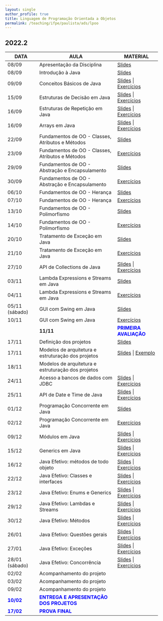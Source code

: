 ```yaml
---
layout: single
author_profile: true
title: Linguagem de Programação Orientada a Objetos
permalink: /teaching/ifpe/paulista/ads/lpoo
---
```


## 2022.2

|DATA|AULA|MATERIAL|
|---|---|---|
| 08/09 | Apresentação da Disciplina | <a href="https://docs.google.com/presentation/d/1jWnBGojLLQ9dMcATtshSuyK37bZkc4rJyLYL4D8w5AQ/edit?usp=sharing" target="_blank">Slides</a> | 
| 08/09 | Introdução à Java | <a href="https://docs.google.com/presentation/d/1zXVso1PDn8M3cKg13-d9mICXT3n57Dgqd2pBcz2bpqU/edit?usp=sharing" target="_blank">Slides</a> | 
| 09/09 |Conceitos Básicos de Java | <a href="https://docs.google.com/presentation/d/1NcdRbHSsoWCQ5LUQJ0SJnRKlKEEcnuhLg8rD8JbEmaI/edit?usp=sharing" target="_blank">Slides</a> \| <a href="https://docs.google.com/document/d/1IkkFfLhAazdjrNfX86ORI_TQb5RWW72X8cKq7UIep5M/edit?usp=sharing" target="_blank">Exercícios</a> |
| 15/09 | Estruturas de Decisão em Java | <a href="https://docs.google.com/presentation/d/1iVHBrWB489c3JOITIyVgI4qLD26p7FpA4Yjtick3imQ/edit?usp=sharing " target="_blank">Slides</a> \| <a href="https://docs.google.com/document/d/1fZryhcZC6Iwe3LjfeBb9Lz4qjytSD5KyYJWCNWdF2S8/edit?usp=sharing" target="_blank">Exercícios</a> |
| 16/09 | Estruturas de Repetição em Java | <a href="https://docs.google.com/presentation/d/12Bhc3gNQI4AgMTEb0ngd1BjtBUn8Yb6bNZp-BT9kBIg/edit?usp=sharing" target="_blank">Slides</a> \| <a href="https://docs.google.com/document/d/1Q1EKAJZegYQNO-N3wgWVKoD1qBTtOsYPZwh3FMBLQfE/edit?usp=sharing" target="_blank">Exercícios</a> |
| 16/09 | Arrays em Java | <a href="https://docs.google.com/presentation/d/1vr_p7l2H0vJcm_51kedgMwhnu9fIOxZmt9TVVTRkDrE/edit?usp=sharing" target="_blank">Slides</a> \| <a href="https://docs.google.com/document/d/148FyIe-RnA19jcfEfI3HMsMMHbb9pngM2j_iraFMckQ/edit?usp=sharing" target="_blank">Exercícios</a> |
| 22/09 | Fundamentos de OO - Classes, Atributos e Métodos | <a href="https://docs.google.com/presentation/d/1tUcjedpwYb8C3XzdBsA2XOWr8ygssUBzn_V8ZUdiuLU/edit?usp=sharing" target="_blank">Slides</a> | 
| 23/09 | Fundamentos de OO - Classes, Atributos e Métodos | <a href="https://docs.google.com/document/d/1862z2Van700-ol5Rc5IZFMNNRTtPD4ESWYXZ_BQdPLA/edit?usp=sharing" target="_blank">Exercícios</a> | 
| 29/09 | Fundamentos de OO - Abstração e Encapsulamento | <a href="https://docs.google.com/presentation/d/1Fakd1xCw4QX-c6AQ4Dkkhgf_8Ka4_ONq4ir9U9RgJX4/edit?usp=sharing" target="_blank">Slides</a> | 
| 30/09 | Fundamentos de OO - Abstração e Encapsulamento | <a href="https://docs.google.com/document/d/1hWTdHoO8g6jDfOFIPCDAefOKbNJNYf7wWUBUx8Kr_Z4/edit?usp=sharing" target="_blank">Exercícios</a> | 
| 06/10 | Fundamentos de OO - Herança | <a href="https://docs.google.com/presentation/d/19AwiPe0zuAZuSFrI5PD2ZI0_g2N0tgtCzHfnPg7Tt3k/edit?usp=sharing" target="_blank">Slides</a> | 
| 07/10 | Fundamentos de OO - Herança | <a href="https://docs.google.com/document/d/15gZ7FsTA8amrl7t-K1ZqmptvfGwhlMTGd8SxKgrjzaA/edit?usp=sharing" target="_blank">Exercícios</a> | 
| 13/10 | Fundamentos de OO - Polimorfismo | <a href="https://docs.google.com/presentation/d/11fgOGdRtOvbevQEm_npnDWzHYvoC6icm5QhXOT4ACO4/edit?usp=sharing" target="_blank">Slides</a> | 
| 14/10 | Fundamentos de OO - Polimorfismo | <a href="https://docs.google.com/document/d/1eKwN79-a0RMRiSkEjxB1L4vF7MpjsGtcnUUK28uqYdk/edit?usp=sharing" target="_blank">Exercícios</a> | 
| 20/10 | Tratamento de Exceção em Java | <a href="https://docs.google.com/presentation/d/14tCx_g7aBTTk2K3tO6TydL-ogGAhmQeKAr9jJOiUJWA/edit?usp=sharing" target="_blank">Slides</a> | 
| 21/10 | Tratamento de Exceção em Java | <a href="https://docs.google.com/document/d/1WsFyWHipg2xQ_JUu9upKDoeaOAGDgPaCtdbQr5EwYhw/edit?usp=sharing" target="_blank">Exercícios</a> | 
| 27/10 | API de Collections de Java | <a href="https://docs.google.com/presentation/d/1BYKfjdVXA4-kP5vXi7Qq8QF_SbmvyIzEJIGq5I83heY/edit?usp=sharing" target="_blank">Slides</a> \| <a href="https://docs.google.com/document/d/1J6GxmDJXSv1tBqsh5hbR0qhZnbvf18IOvUW0ETkKXzk/edit?usp=sharing" target="_blank">Exercícios</a>  | 
| 03/11 | Lambda Expressions e Streams em Java | <a href="" target="_blank">Slides</a> | 
| 04/11 | Lambda Expressions e Streams em Java | <a href="" target="_blank">Exercícios</a> | 
| 05/11 (sábado) | GUI com Swing em Java | <a href="" target="_blank">Slides</a> | 
| 10/11 | GUI com Swing em Java | <a href="" target="_blank">Exercícios</a> | 
<span style="color:blue">| **11/11**</span> | <span style="color:blue">**PRIMEIRA AVALIAÇÃO**</span> | | 
| 17/11 | Definição dos projetos | <a href="" target="_blank">Slides</a> | 
| 17/11 | Modelos de arquitetura e estruturação dos projetos | <a href="" target="_blank">Slides</a> \| <a href="" target="_blank">Exemplo</a> | 
| 18/11 | Modelos de arquitetura e estruturação dos projetos |  | 
| 24/11 | Acesso a bancos de dados com JDBC | <a href="" target="_blank">Slides</a> \| <a href="" target="_blank">Exercícios</a> | 
| 25/11 | API de Date e Time de Java | <a href="" target="_blank">Slides</a> \| <a href="" target="_blank">Exercícios</a> | 
| 01/12 | Programação Concorrente em Java | <a href="" target="_blank">Slides</a> | 
| 02/12 | Programação Concorrente em Java | <a href="" target="_blank">Exercícios</a> | 
| 09/12 | Módulos em Java | <a href="" target="_blank">Slides</a> \| <a href="" target="_blank">Exercícios</a> | 
| 15/12 | Generics em Java | <a href="" target="_blank">Slides</a> \| <a href="" target="_blank">Exercícios</a> | 
| 16/12 | Java Efetivo: métodos de todo objeto | <a href="" target="_blank">Slides</a> \| <a href="" target="_blank">Exercícios</a> | 
| 22/12 | Java Efetivo: Classes e interfaces | <a href="" target="_blank">Slides</a> \| <a href="" target="_blank">Exercícios</a> | 
| 23/12 | Java Efetivo: Enums e Generics | <a href="" target="_blank">Slides</a> \| <a href="" target="_blank">Exercícios</a> | 
| 29/12 | Java Efetivo: Lambdas e Streams | <a href="" target="_blank">Slides</a> \| <a href="" target="_blank">Exercícios</a> | 
| 30/12 | Java Efetivo: Métodos | <a href="" target="_blank">Slides</a> \| <a href="" target="_blank">Exercícios</a> | 
| 26/01 | Java Efetivo: Questões gerais | <a href="" target="_blank">Slides</a> \| <a href="" target="_blank">Exercícios</a> | 
| 27/01 | Java Efetivo: Exceções | <a href="" target="_blank">Slides</a> \| <a href="" target="_blank">Exercícios</a> | 
| 28/01 (sábado) | Java Efetivo: Concorrência | <a href="" target="_blank">Slides</a> \| <a href="" target="_blank">Exercícios</a> | 
| 02/02 | Acompanhamento do projeto |  | 
| 03/02 | Acompanhamento do projeto |  | 
| 09/02 | Acompanhamento do projeto |  | 
| <span style="color:blue">**10/02**</span> | <span style="color:blue">**ENTREGA E APRESENTAÇÃO DOS PROJETOS**</span> | | 
| <span style="color:blue">**17/02**</span> | <span style="color:blue">**PROVA FINAL**</span> |  |
